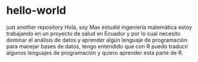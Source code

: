 # hello-world
just another repository
Hola, soy Max estudié ingeniería matemática estoy trabajando en un proyecto de salud en Ecuador y por lo cual necesito dominar el análisis de datos y aprender algún lenguaje de programación para manejar bases de datos, tengo entendido que con  R puedo traducir algunos lenguajes de programación  y quiero aprender esta parte de R.
